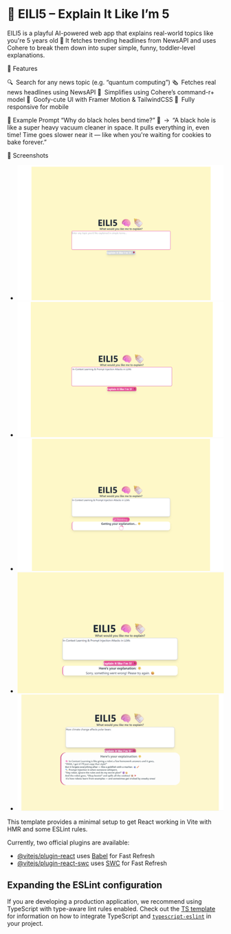 # 🧠 EILI5 – Explain It Like I’m 5

EILI5 is a playful AI-powered web app that explains real-world topics like you're 5 years old 👶
It fetches trending headlines from NewsAPI and uses Cohere to break them down into super simple, funny, toddler-level explanations.

🚀 Features

🔍 Search for any news topic (e.g. “quantum computing”)
🗞 Fetches real news headlines using NewsAPI
🧠 Simplifies using Cohere’s command-r+ model
🎨 Goofy-cute UI with Framer Motion & TailwindCSS
📱 Fully responsive for mobile

🧃 Example Prompt
“Why do black holes bend time?”
🍼 → “A black hole is like a super heavy vacuum cleaner in space. It pulls everything in, even time! Time goes slower near it — like when you're waiting for cookies to bake forever.”

📸 Screenshots

- ![image alt](https://github.com/aashitiwari102/EILI5/blob/b3db09c4612968e3e08537253b70ac18124559f6/Screenshot%202025-07-05%20035903.png)
- ![image alt](https://github.com/aashitiwari102/EILI5/blob/b3db09c4612968e3e08537253b70ac18124559f6/Screenshot%202025-07-05%20040017.png)
- ![image alt](https://github.com/aashitiwari102/EILI5/blob/b3db09c4612968e3e08537253b70ac18124559f6/Screenshot%202025-07-05%20041923.png)
- ![image alt](https://github.com/aashitiwari102/EILI5/blob/b3db09c4612968e3e08537253b70ac18124559f6/Screenshot%202025-07-05%20043114.png)
- ![image alt](https://github.com/aashitiwari102/EILI5/blob/b3db09c4612968e3e08537253b70ac18124559f6/Screenshot%202025-07-05%20053442.png)




This template provides a minimal setup to get React working in Vite with HMR and some ESLint rules.

Currently, two official plugins are available:

- [@vitejs/plugin-react](https://github.com/vitejs/vite-plugin-react/blob/main/packages/plugin-react) uses [Babel](https://babeljs.io/) for Fast Refresh
- [@vitejs/plugin-react-swc](https://github.com/vitejs/vite-plugin-react/blob/main/packages/plugin-react-swc) uses [SWC](https://swc.rs/) for Fast Refresh

## Expanding the ESLint configuration

If you are developing a production application, we recommend using TypeScript with type-aware lint rules enabled. Check out the [TS template](https://github.com/vitejs/vite/tree/main/packages/create-vite/template-react-ts) for information on how to integrate TypeScript and [`typescript-eslint`](https://typescript-eslint.io) in your project.
